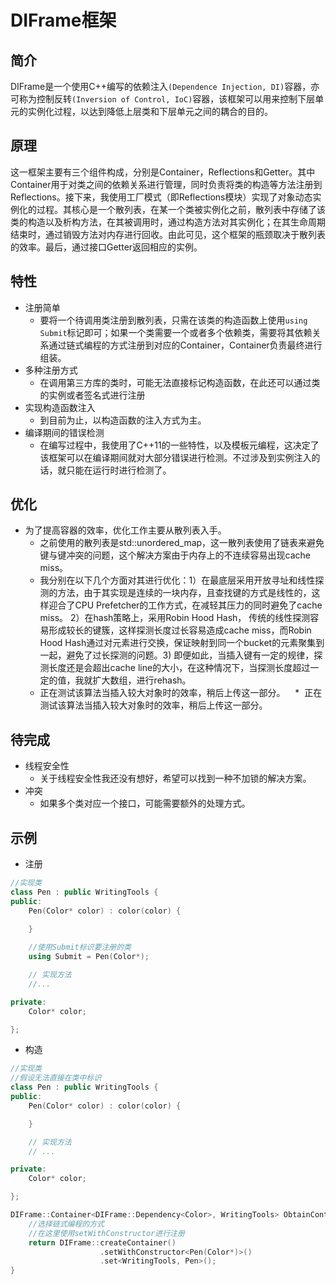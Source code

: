 # DIFrame框架

## 简介

DIFrame是一个使用C++编写的依赖注入`(Dependence Injection, DI)`容器，亦可称为控制反转`(Inversion of Control, IoC)`容器，该框架可以用来控制下层单元的实例化过程，以达到降低上层类和下层单元之间的耦合的目的。

## 原理

这一框架主要有三个组件构成，分别是Container，Reflections和Getter。其中Container用于对类之间的依赖关系进行管理，同时负责将类的构造等方法注册到Reflections。接下来，我使用工厂模式（即Reflections模块）实现了对象动态实例化的过程。其核心是一个散列表，在某一个类被实例化之前，散列表中存储了该类的构造以及析构方法，在其被调用时，通过构造方法对其实例化；在其生命周期结束时，通过销毁方法对内存进行回收。由此可见，这个框架的瓶颈取决于散列表的效率。最后，通过接口Getter返回相应的实例。

## 特性

* 注册简单
    *  要将一个待调用类注册到散列表，只需在该类的构造函数上使用`using Submit`标记即可；如果一个类需要一个或者多个依赖类，需要将其依赖关系通过链式编程的方式注册到对应的Container，Container负责最终进行组装。
* 多种注册方式
    *  在调用第三方库的类时，可能无法直接标记构造函数，在此还可以通过类的实例或者签名式进行注册
* 实现构造函数注入
    *  到目前为止，以构造函数的注入方式为主。
* 编译期间的错误检测
    *  在编写过程中，我使用了C++11的一些特性，以及模板元编程，这决定了该框架可以在编译期间就对大部分错误进行检测。不过涉及到实例注入的话，就只能在运行时进行检测了。

## 优化

* 为了提高容器的效率，优化工作主要从散列表入手。
    *  之前使用的散列表是std::unordered_map，这一散列表使用了链表来避免键与键冲突的问题，这个解决方案由于内存上的不连续容易出现cache miss。
    *  我分别在以下几个方面对其进行优化：1）在最底层采用开放寻址和线性探测的方法，由于其实现是连续的一块内存，且查找键的方式是线性的，这样迎合了CPU Prefetcher的工作方式，在减轻其压力的同时避免了cache miss。 2）在hash策略上，采用Robin Hood Hash， 传统的线性探测容易形成较长的键簇，这样探测长度过长容易造成cache miss，而Robin Hood Hash通过对元素进行交换，保证映射到同一个bucket的元素聚集到一起，避免了过长探测的问题。3) 即便如此，当插入键有一定的规律，探测长度还是会超出cache line的大小，在这种情况下，当探测长度超过一定的值，我就扩大数组，进行rehash。
    *  正在测试该算法当插入较大对象时的效率，稍后上传这一部分。
    *  正在测试该算法当插入较大对象时的效率，稍后上传这一部分。

## 待完成

* 线程安全性
    *  关于线程安全性我还没有想好，希望可以找到一种不加锁的解决方案。
* 冲突
    *  如果多个类对应一个接口，可能需要额外的处理方式。

## 示例
* 注册
```C++
//实现类
class Pen : public WritingTools {
public:
    Pen(Color* color) : color(color) {

    }
    
    //使用Submit标识要注册的类
    using Submit = Pen(Color*);

    // 实现方法
    //...

private:
    Color* color;

};
```

* 构造
```C++
//实现类
//假设无法直接在类中标识
class Pen : public WritingTools {
public:
    Pen(Color* color) : color(color) {

    }

    // 实现方法
    // ...

private:
    Color* color;

};

DIFrame::Container<DIFrame::Dependency<Color>, WritingTools> ObtainContainer {
    //选择链式编程的方式
    //在这里使用setWithConstructor进行注册
    return DIFrame::createContainer()
                    .setWithConstructor<Pen(Color*)>()
                    .set<WritingTools, Pen>();
}
```
